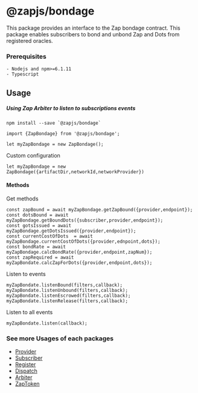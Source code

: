 # @zapjs/bondage

This package provides an interface to the Zap bondage contract. This package enables subscribers to bond and unbond Zap and Dots from registered oracles.

### Prerequisites
```
- Nodejs and npm>=6.1.11
- Typescript
```

## Usage
##### Using Zap Arbiter to listen to subscriptions events
```
npm install --save `@zapjs/bondage`
```
```
import {ZapBondage} from '@zapjs/bondage';

let myZapBondage = new ZapBondage(); 
```

Custom configuration
``` 
let myZapBondage = new ZapBondage({artifactDir,networkId,networkProvider})
```
#### Methods

Get methods
```
const zapBound = await myZapBondage.getZapBound({provider,endpoint});
const dotsBound = await myZapBondage.getBoundDots({subscriber,provider,endpoint});
const gotsIssued = await myZapBondage.getDotsIssued({provider,endpoint});
const currentCostOfDots  = await myZapBondage.currentCostOfDots({provider,ednpoint,dots});
const bondRate = await myZapBondage.calcBondRate({provider,endpoint,zapNum});
const zapRequired = await myZapBondate.calcZapForDots({provider,endpoint,dots});
```

Listen to events
```
myZapBondate.listenBound(filters,callback);
myZapBondate.listenUnbound(filters,callback);
myZapBondate.listenEscrowed(filters,callback);
myZapBondate.listenRelease(filters,callback);
```
Listen to all events
```
myZapBondate.listen(callback);
```

### See more Usages of each packages 
* [Provider](https://github.com/zapproject/Zap-monorepo/tree/master/packages/Provider/README.md)
* [Subscriber](https://github.com/zapproject/Zap-monorepo/tree/master/packages/Subscriber/README.md)
* [Register](https://github.com/zapproject/Zap-monorepo/tree/master/packages/Register/README.md)
* [Dispatch](https://github.com/zapproject/Zap-monorepo/tree/master/packages/Dispatch/README.md)
* [Arbiter](https://github.com/zapproject/Zap-monorepo/tree/master/packages/Arbiter/README.md)
* [ZapToken](https://github.com/zapproject/Zap-monorepo/tree/master/packages/ZapToken/README.md)
